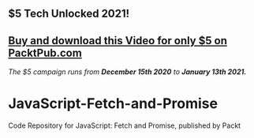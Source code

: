 ## $5 Tech Unlocked 2021!
[Buy and download this Video for only $5 on PacktPub.com](https://www.packtpub.com/product/javascript-fetch-and-promise-video/9781838986971)
-----
*The $5 campaign         runs from __December 15th 2020__ to __January 13th 2021.__*

# JavaScript-Fetch-and-Promise
Code Repository for JavaScript: Fetch and Promise, published by Packt
